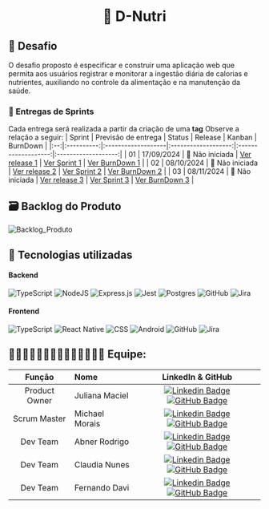<h1 align="center">🌿 D-Nutri</h1>

## :memo: Desafio
O desafio proposto é especificar e construir uma aplicação web que permita aos usuários registrar e monitorar a ingestão diária de calorias e nutrientes, auxiliando no controle da alimentação e na manutenção da saúde.


### 🏁 Entregas de Sprints

Cada entrega será realizada a partir da criação de uma **tag** Observe a relação a seguir:
| Sprint | Previsão de entrega | Status | Release | Kanban | BurnDown |
|:--:|:----------:|:-------------------|:-------------------:|:-------------------:|:-------------------:|
| 01 | 17/09/2024 | 🚧 Não iniciada | [Ver release 1](https://github.com/DevsDomain/D-Nutri/releases/tag/1.0) | [Ver Sprint 1](https://devs-domain.atlassian.net/jira/software/projects/DN/boards/2?atlOrigin=eyJpIjoiNGVjNGRmZTZiNjFiNDk1NDg4ZDU1NTcxY2M2MDE1OGMiLCJwIjoiaiJ9) | [Ver BurnDown 1]() |
| 02 | 08/10/2024 | 🚧 Não iniciada | [Ver release 2]() | [Ver Sprint 2](https://github.com/orgs/DevsDomain/projects/34) | [Ver BurnDown 2]() |
| 03 | 08/11/2024 | 🚧 Não iniciada | [Ver release 3]() | [Ver Sprint 3](https://github.com/orgs/DevsDomain/projects/37) | [Ver BurnDown 3]() |


## 🗃 Backlog do Produto
![Backlog_Produto](https://github.com/user-attachments/assets/1237a5e8-6a04-4d1c-b0cf-94241f5e435c)


## 🔧 Tecnologias utilizadas

#### Backend
![TypeScript](https://img.shields.io/badge/typescript-%23007ACC.svg?style=for-the-badge&logo=typescript&logoColor=white)
![NodeJS](https://img.shields.io/badge/node.js-6DA55F?style=for-the-badge&logo=node.js&logoColor=white)
![Express.js](https://img.shields.io/badge/express.js-%23404d59.svg?style=for-the-badge&logo=express&logoColor=%2361DAFB)
![Jest](https://img.shields.io/badge/Jest-blue?style=for-the-badge&logo=jest&logoColor=white)
![Postgres](https://img.shields.io/badge/postgres-%23316192.svg?style=for-the-badge&logo=postgresql&logoColor=white)
![GitHub](https://img.shields.io/badge/GitHub-100000?style=for-the-badge&logo=github&logoColor=white)
![Jira](https://img.shields.io/badge/jira-%23007ACC.svg?style=for-the-badge&logo=jira&logoColor=white)

#### Frontend
![TypeScript](https://img.shields.io/badge/typescript-%23007ACC.svg?style=for-the-badge&logo=typescript&logoColor=white)
![React Native](https://img.shields.io/badge/React_Native-20232A?style=for-the-badge&logo=react&logoColor=61DAFB)
![CSS](https://img.shields.io/badge/CSS-239120?&style=for-the-badge&logo=css3&logoColor=white)
![Android](https://img.shields.io/badge/Android-3DDC84?style=for-the-badge&logo=android&logoColor=white)
![GitHub](https://img.shields.io/badge/GitHub-100000?style=for-the-badge&logo=github&logoColor=white)
![Jira](https://img.shields.io/badge/jira-%23007ACC.svg?style=for-the-badge&logo=jira&logoColor=white)





## 👩🏻👨🏻‍🦲🧑🏻‍🦱👩🏻‍🦰🧔🏻‍♂️ Equipe:

|    Função     | Nome                           |                                                                                                                                                      LinkedIn & GitHub                                                                                                                                                      |
| :-----------: | :----------------------------- | :-------------------------------------------------------------------------------------------------------------------------------------------------------------------------------------------------------------------------------------------------------------------------------------------------------------------------: |
|   Product Owner    | Juliana Maciel      |   [![Linkedin Badge](https://img.shields.io/badge/Linkedin-blue?style=flat-square&logo=Linkedin&logoColor=white)](https://www.linkedin.com/in/juliana-maciel-manso) [![GitHub Badge](https://img.shields.io/badge/GitHub-111217?style=flat-square&logo=github&logoColor=white)](https://github.com/Jummanso)      
Scrum Master | Michael Morais      |                                               [![Linkedin Badge](https://img.shields.io/badge/Linkedin-blue?style=flat-square&logo=Linkedin&logoColor=white)](https://www.linkedin.com/in/michael-morais22/) [![GitHub Badge](https://img.shields.io/badge/GitHub-111217?style=flat-square&logo=github&logoColor=white)](https://github.com/itsmorais)                                               |
| Dev Team | Abner Rodrigo       |   [![Linkedin Badge](https://img.shields.io/badge/Linkedin-blue?style=flat-square&logo=Linkedin&logoColor=white)](https://www.linkedin.com/in/abnercosta97) [![GitHub Badge](https://img.shields.io/badge/GitHub-111217?style=flat-square&logo=github&logoColor=white)](https://github.com/abnercosta97)   |
| Dev Team | Claudia Nunes  |                              [![Linkedin Badge](https://img.shields.io/badge/Linkedin-blue?style=flat-square&logo=Linkedin&logoColor=white)](https://www.linkedin.com/in/claudia-nuness) [![GitHub Badge](https://img.shields.io/badge/GitHub-111217?style=flat-square&logo=github&logoColor=white)](https://github.com/Claudia-Nunes)                               |
| Dev Team |  Fernando Davi     |        [![Linkedin Badge](https://img.shields.io/badge/Linkedin-blue?style=flat-square&logo=Linkedin&logoColor=white)](https://www.linkedin.com/in/fernando-davi-492842276) [![GitHub Badge](https://img.shields.io/badge/GitHub-111217?style=flat-square&logo=github&logoColor=white)](https://github.com/fnddavi)         |
   

